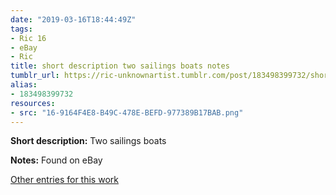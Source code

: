 ```yaml
---
date: "2019-03-16T18:44:49Z"
tags:
- Ric 16
- eBay
- Ric
title: short description two sailings boats notes
tumblr_url: https://ric-unknownartist.tumblr.com/post/183498399732/short-description-two-sailings-boats-notes
alias:
- 183498399732
resources:
- src: "16-9164F4E8-B49C-478E-BEFD-977389B17BAB.png"
---
```


**Short description:** Two sailings boats

**Notes:** Found on eBay

[Other entries for this work](/tags/Ric-16)
